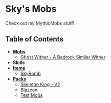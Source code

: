 # Sky's Mobs
Check out my MythicMobs stuff!

## Table of Contents
- [**Mobs**](https://github.com/SkyKiller6363/Skys-Mobs/tree/main/Mobs)
  - [Ghost Wither - A Bedrock Similar Wither](https://github.com/SkyKiller6363/Skys-Mobs/blob/main/Mobs/GhostWither_Mob.yml)
- **Skills**
- [**Items**](https://github.com/SkyKiller6363/Skys-Mobs/tree/main/Items)
  - [SkyBomb](https://github.com/SkyKiller6363/Skys-Mobs/blob/main/Items/SkyBomb.yml)
- [**Packs**](https://github.com/SkyKiller6363/Skys-Mobs/tree/main/Packs)
  - [Skeleton King - V2](https://github.com/SkyKiller6363/Skys-Mobs/tree/main/Packs/SkeletonKingV2)
  - [Blazeon](https://github.com/SkyKiller6363/Skys-Mobs/tree/main/Packs/Blazeon)
  - [Test Mobs](https://github.com/SkyKiller6363/Skys-Mobs/tree/main/Packs/TestMobs)
